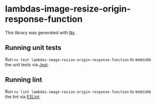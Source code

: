 # lambdas-image-resize-origin-response-function

This library was generated with [Nx](https://nx.dev).

## Running unit tests

Run `nx test lambdas-image-resize-origin-response-function` to execute the unit tests via [Jest](https://jestjs.io).

## Running lint

Run `nx lint lambdas-image-resize-origin-response-function` to execute the lint via [ESLint](https://eslint.org/).
